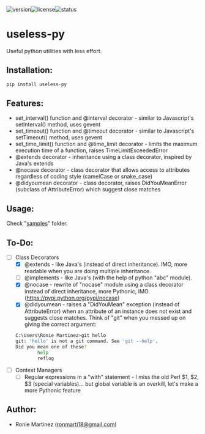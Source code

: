 ![version](https://img.shields.io/pypi/v/useless-py.svg)![license](https://img.shields.io/pypi/l/useless-py.svg)![status](https://img.shields.io/pypi/status/useless-py.svg)

# useless-py
Useful python utilities with less effort.

## Installation:
```sh
pip install useless-py
```

## Features:
- set_interval() function and @interval decorator - similar to Javascript's setInterval() method, uses gevent
- set_timeout() function and @timeout decorator - similar to Javascript's setTimeout() method, uses gevent
- set_time_limit() function and @time_limit decorator - limits the maximum execution time of a function, raises TimeLimitExceededError
- @extends decorator - inheritance using a class decorator, inspired by Java's extends
- @nocase decorator - class decorator that allows access to attributes regardless of coding style (camelCase or snake_case)
- @didyoumean decorator - class decorator, raises DidYouMeanError (subclass of AttributeError) which suggest close matches

## Usage:
Check "[samples](https://github.com/Code-ReaQtor/useless-py/tree/master/samples)" folder.

## To-Do:
- [ ] Class Decorators
    - [x] @extends - like Java's (instead of direct inheritance). IMO, more readable when you are doing multiple inheritance.
    - [ ] @implements - like Java's (with the help of python "abc" module).
    - [x] @nocase - rewrite of "nocase" module using a class decorator instead of direct inheritance, more Pythonic, IMO. (https://pypi.python.org/pypi/nocase)
    - [x] @didyoumean - raises a "DidYouMean" exception (instead of AttributeError) when an attribute of an instance does not exist and suggests close matches. Think of "git" when you messed up on giving the correct argument:
    ```sh
    C:\Users\Ronie Martinez>git hello
    git: 'hello' is not a git command. See 'git --help'.
    Did you mean one of these?
            help
            reflog
    ```
- [ ] Context Managers
    - [ ] Regular expressions in a "with" statement - I miss the old Perl $1, $2, $3 (special variables)... but global variable is an overkill, let's make a more Pythonic feature 
 
## Author:
* Ronie Martinez (ronmarti18@gmail.com)
